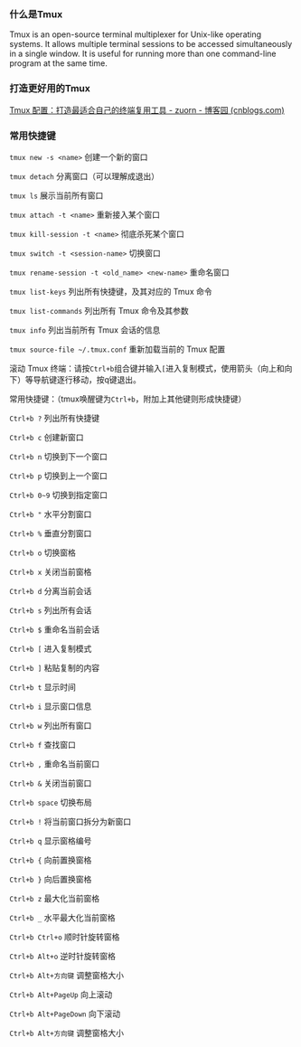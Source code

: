 ### 什么是Tmux

Tmux is an open-source terminal multiplexer for Unix-like operating systems. It allows multiple terminal sessions to be accessed simultaneously in a single window. It is useful for running more than one command-line program at the same time.

### 打造更好用的Tmux

[Tmux 配置：打造最适合自己的终端复用工具 - zuorn - 博客园 (cnblogs.com)](https://www.cnblogs.com/zuoruining/p/11074367.html)

### 常用快捷键

`tmux new -s <name>` 创建一个新的窗口

`tmux detach` 分离窗口（可以理解成退出）

`tmux ls` 展示当前所有窗口

`tmux attach -t <name>` 重新接入某个窗口

`tmux kill-session -t <name>` 彻底杀死某个窗口

`tmux switch -t <session-name>` 切换窗口

`tmux rename-session -t <old_name> <new-name>` 重命名窗口

`tmux list-keys` 列出所有快捷键，及其对应的 Tmux 命令

`tmux list-commands` 列出所有 Tmux 命令及其参数

`tmux info` 列出当前所有 Tmux 会话的信息

`tmux source-file ~/.tmux.conf`  重新加载当前的 Tmux 配置

滚动 Tmux 终端：请按`Ctrl+b`组合键并输入`[`进入复制模式，使用箭头（向上和向下）等导航键逐行移动，按q键退出。

常用快捷键：（tmux唤醒键为`Ctrl+b`，附加上其他键则形成快捷键）

`Ctrl+b ?` 列出所有快捷键

`Ctrl+b c` 创建新窗口

`Ctrl+b n` 切换到下一个窗口

`Ctrl+b p` 切换到上一个窗口

`Ctrl+b 0~9` 切换到指定窗口

`Ctrl+b "` 水平分割窗口

`Ctrl+b %` 垂直分割窗口

`Ctrl+b o` 切换窗格

`Ctrl+b x` 关闭当前窗格

`Ctrl+b d` 分离当前会话

`Ctrl+b s` 列出所有会话

`Ctrl+b $` 重命名当前会话

`Ctrl+b [` 进入复制模式

`Ctrl+b ]` 粘贴复制的内容

`Ctrl+b t` 显示时间

`Ctrl+b i` 显示窗口信息

`Ctrl+b w` 列出所有窗口

`Ctrl+b f` 查找窗口

`Ctrl+b ,` 重命名当前窗口

`Ctrl+b &` 关闭当前窗口

`Ctrl+b space` 切换布局

`Ctrl+b !` 将当前窗口拆分为新窗口

`Ctrl+b q` 显示窗格编号

`Ctrl+b {` 向前置换窗格

`Ctrl+b }` 向后置换窗格

`Ctrl+b z` 最大化当前窗格

`Ctrl+b _` 水平最大化当前窗格

`Ctrl+b Ctrl+o` 顺时针旋转窗格

`Ctrl+b Alt+o` 逆时针旋转窗格

`Ctrl+b Alt+方向键` 调整窗格大小

`Ctrl+b Alt+PageUp` 向上滚动

`Ctrl+b Alt+PageDown` 向下滚动

`Ctrl+b Alt+方向键` 调整窗格大小
